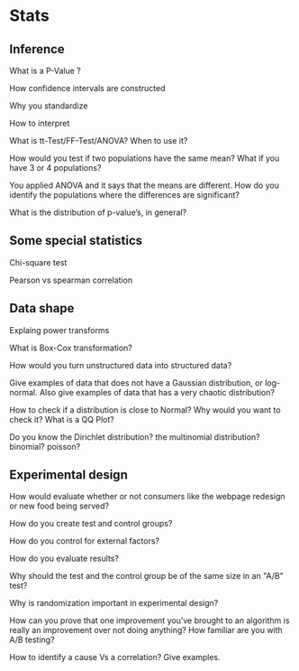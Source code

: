 Stats
=====

## Inference

What is a P-Value ?



How confidence intervals are constructed



Why you standardize



How to interpret




What is tt-Test/FF-Test/ANOVA? When to use it?



How would you test if two populations have the same mean? What if you have 3 or 4 populations?




You applied ANOVA and it says that the means are different. How do you identify the populations where the differences are significant?




What is the distribution of p-value’s, in general?




## Some special statistics

Chi-square test



Pearson vs spearman correlation



## Data shape

Explaing power transforms



What is Box-Cox transformation? 



How would you turn unstructured data into structured data?


Give examples of data that does not have a Gaussian distribution, or log-normal. Also give examples of data that has a very chaotic distribution?



How to check if a distribution is close to Normal? Why would you want to check it? What is a QQ Plot?


Do you know the Dirichlet distribution? the multinomial distribution? binomial? poisson?



## Experimental design

How would evaluate whether or not consumers like the webpage redesign or new food being served?



How do you create test and control groups?



How do you control for external factors?



How do you evaluate results?



Why should the test and the control group be of the same size in an "A/B" test?



Why is randomization important in experimental design?



How can you prove that one improvement you’ve brought to an algorithm is really an improvement over not doing anything? How familiar are you with A/B testing?




How to identify a cause Vs a correlation? Give examples.



